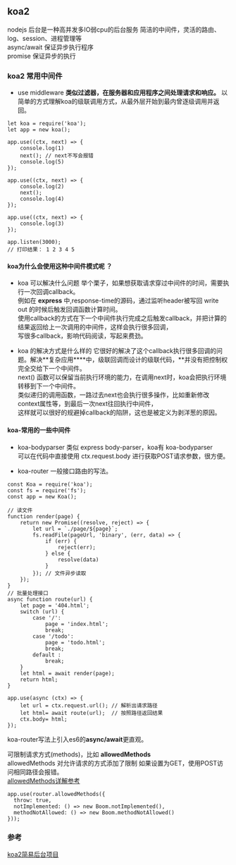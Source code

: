 ## koa2 
nodejs 后台是一种高并发多IO弱cpu的后台服务
简洁的中间件，灵活的路由、log、session、进程管理等 <br />
async/await 保证异步执行程序 <br />
promise 保证异步的执行

### koa2 常用中间件
- use middleware **类似过滤器，在服务器和应用程序之间处理请求和响应。** 
以简单的方式理解koa的级联调用方式，从最外层开始到最内曾逐级调用并返回。
```
let koa = require('koa');
let app = new koa();

app.use((ctx, next) => {
    console.log(1)
    next(); // next不写会报错
    console.log(5)
});

app.use((ctx, next) => {
    console.log(2)
    next();
    console.log(4)
});

app.use((ctx, next) => {
    console.log(3)
});

app.listen(3000);
// 打印结果： 1 2 3 4 5 
```

#### koa为什么会使用这种中间件模式呢 ？
- koa 可以解决什么问题
举个栗子，如果想获取请求穿过中间件的时间，需要执行一次回调callback。 <br />
例如在 **express** 中,response-time的源码，通过监听header被写回 write out 的时候后触发回调函数计算时间。 <br />
使用callback的方式在下一个中间件执行完成之后触发callback，并把计算的结果返回给上一次调用的中间件，这样会执行很多回调，<br />
写很多callback，影响代码阅读，写起来费劲。

- koa 的解决方式是什么样的
它很好的解决了这个callback执行很多回调的问题。解决**复杂应用****中，级联回调而设计的级联代码，**并没有把控制权完全交给下一个中间件。<br />
next() 函数可以保留当前执行环境的能力，在调用next时，koa会把执行环境转移到下一个中间件。<br />
类似递归的调用函数，一路过去next也会执行很多操作，比如重新修改context属性等，到最后一次next往回执行中间件，<br />
这样就可以很好的规避掉callback的陷阱，这也是被定义为剥洋葱的原因。

#### koa-常用的一些中间件

- koa-bodyparser
类似 express body-parser，koa有 koa-bodyparser <br />
可以在代码中直接使用 ctx.request.body 进行获取POST请求参数，很方便。<br />

- koa-router
一般接口路由的写法。 <br />
```
const Koa = require('koa');
const fs = require('fs');
const app = new Koa();

// 读文件
function render(page) {
    return new Promise((resolve, reject) => {
        let url = `./page/${page}`;
        fs.readFile(pageUrl, 'binary', (err, data) => {
            if (err) {
                reject(err);
            } else {
                resolve(data)
            }
        }); // 文件异步读取
    });
}
// 批量处理接口
async function route(url) {
    let page = '404.html';
    switch (url) {
        case '/':
            page = 'index.html';
            break;
        case '/todo':
            page = 'todo.html';
            break;
        default :
            break;
    }
    let html = await render(page);
    return html;
}

app.use(async (ctx) => {
    let url = ctx.request.url(); // 解析出请求路径
    let html= await route(url);  // 按照路径返回结果
    ctx.body= html;
});
```

koa-router写法上引入es6的**async/await**更直观。<br />

可限制请求方式(methods)，比如 **allowedMethods** <br />
allowedMethods 对允许请求的方式添加了限制 如果设置为GET，使用POST访问相同路径会报错。<br />
[allowedMethods详解参考](https://github.com/ZijianHe/koa-router/tree/master#module_koa-router--Router+allowedMethods "方法主要说明")
```
app.use(router.allowedMethods({
  throw: true,
  notImplemented: () => new Boom.notImplemented(),
  methodNotAllowed: () => new Boom.methodNotAllowed()
}));
```




### 参考
[koa2简易后台项目](https://github.com/superalsrk/koa2-boilerplate "koa2后台项目举例")
